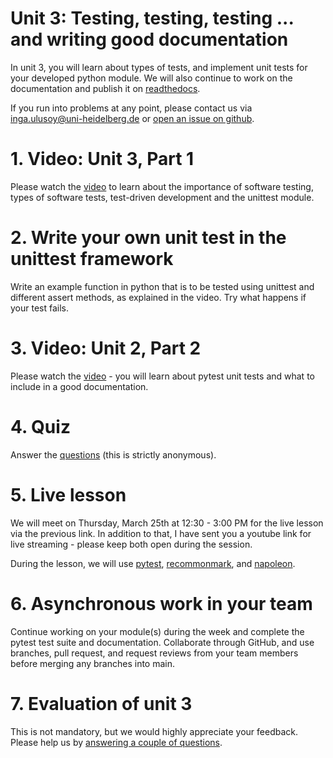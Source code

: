 # Unit 3: Testing, testing, testing ... and writing good documentation
In unit 3, you will learn about types of tests, and implement unit tests for your developed python module. We will also continue to work on the documentation and publish it on [readthedocs](https://readthedocs.org/).

If you run into problems at any point, please contact us via inga.ulusoy@uni-heidelberg.de or [open an issue on github](https://docs.github.com/en/github/managing-your-work-on-github/creating-an-issue).

# 1. Video: Unit 3, Part 1
Please watch the [video](https://youtu.be/DlvdckeZve8) to learn about the importance of software testing, types of software tests, test-driven development and the unittest module.

# 2. Write your own unit test in the unittest framework
Write an example function in python that is to be tested using unittest and different assert methods, as explained in the video. Try what happens if your test fails.

# 3. Video: Unit 2, Part 2
Please watch the [video](https://youtu.be/tG2EZdlOXFA) - you will learn about pytest unit tests and what to include in a good documentation.

# 4. Quiz
Answer the [questions](https://forms.gle/b5Mn9Q7gs1EugViJ8) (this is strictly anonymous).

# 5. Live lesson
We will meet on Thursday, March 25th at 12:30 - 3:00 PM for the live lesson via the previous link. In addition to that, I have sent you a youtube link for live streaming - please keep both open during the session.

During the lesson, we will use [pytest](https://www.sphinx-doc.org/en/master/), [recommonmark](https://recommonmark.readthedocs.io/en/latest/), and [napoleon](https://pypi.org/project/flake8/).

# 6. Asynchronous work in your team
Continue working on your module(s) during the week and complete the pytest test suite and documentation. Collaborate through GitHub, and use branches, pull request, and request reviews from your team members before merging any branches into main.

# 7. Evaluation of unit 3
This is not mandatory, but we would highly appreciate your feedback. Please help us by [answering a couple of questions](https://forms.gle/myvRaYH7xTocHp1WA).
